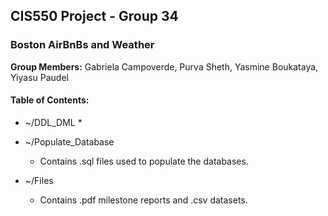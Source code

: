## CIS550 Project - Group 34 
### Boston AirBnBs and Weather 

 
<b>Group Members:</b> Gabriela Campoverde, Purva Sheth, Yasmine Boukataya, Yiyasu Paudel

#### Table of Contents:

* ~/DDL_DML
  *

* ~/Populate_Database
  * Contains .sql files used to populate the databases. 
  
* ~/Files
  * Contains .pdf milestone reports and .csv datasets.

   






